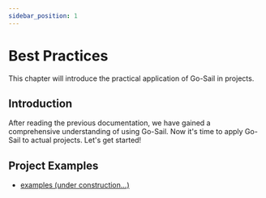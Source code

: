 ```yaml
---
sidebar_position: 1
---  
```

# Best Practices
This chapter will introduce the practical application of Go-Sail in projects.  

## Introduction  
After reading the previous documentation, we have gained a comprehensive understanding of using Go-Sail. Now it's time to apply Go-Sail to actual projects. Let's get started!    

## Project Examples  
- [examples (under construction...)](https://github.com/go-sail/examples)  
